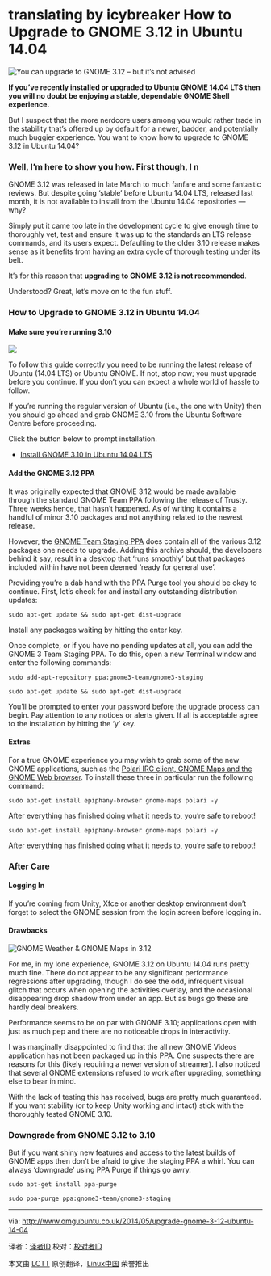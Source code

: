 translating by icybreaker
How to Upgrade to GNOME 3.12 in Ubuntu 14.04
================================================================================
![You can upgrade to GNOME 3.12 – but it’s not advised](http://www.omgubuntu.co.uk/wp-content/uploads/2014/03/Screen-Shot-2014-03-26-at-21.53.58-350x200.png)

**If you’ve recently installed or upgraded to Ubuntu GNOME 14.04 LTS then you will no doubt be enjoying a stable, dependable GNOME Shell experience.**

But I suspect that the more nerdcore users among you would rather trade in the stability that’s offered up by default for a newer, badder, and potentially much buggier experience. You want to know how to upgrade to GNOME 3.12 in Ubuntu 14.04?

### Well, I’m here to show you how. First though, I n ###

GNOME 3.12 was released in late March to much fanfare and some fantastic reviews. But despite going ‘stable’ before Ubuntu 14.04 LTS, released last month, it is not available to install from the Ubuntu 14.04 repositories — why?

Simply put it came too late in the development cycle to give enough time to thoroughly vet, test and ensure it was up to the standards an LTS release commands, and its users expect.  Defaulting to the older 3.10 release makes sense as it benefits from having an extra cycle of thorough testing under its belt.

It’s for this reason that **upgrading to GNOME 3.12 is not recommended**.  

Understood? Great, let’s move on to the fun stuff.

### How to Upgrade to GNOME 3.12 in Ubuntu 14.04 ###

#### Make sure you’re running 3.10 ####

![](http://www.omgubuntu.co.uk/wp-content/uploads/2014/05/gr.jpg)

To follow this guide correctly you need to be running the latest release of Ubuntu (14.04 LTS) or Ubuntu GNOME. If not, stop now; you must upgrade before you continue. If you don’t you can expect a whole world of hassle to follow.

If you’re running the regular version of Ubuntu (i.e., the one with Unity) then you should go ahead and grab GNOME 3.10 from the Ubuntu Software Centre before proceeding.

Click the button below to prompt installation.

- [Install GNOME 3.10 in Ubuntu 14.04 LTS][1]

#### Add the GNOME 3.12 PPA ####

It was originally expected that GNOME 3.12 would be made available through the standard GNOME Team PPA following the release of Trusty. Three weeks hence, that hasn’t happened. As of writing it contains a handful of minor 3.10 packages and not anything related to the newest release.

However, the [GNOME Team Staging PPA][2] does contain all of the various 3.12 packages one needs to upgrade. Adding this archive should, the developers behind it say, result in a desktop that ‘runs smoothly’ but that packages included within have not been deemed ‘ready for general use’.

Providing you’re a dab hand with the PPA Purge tool you should be okay to continue. First, let’s check for and install any outstanding distribution updates:

    sudo apt-get update && sudo apt-get dist-upgrade

Install any packages waiting by hitting the enter key.

Once complete, or if you have no pending updates at all, you can add the GNOME 3 Team Staging PPA. To do this, open a new Terminal window and enter the following commands:

    sudo add-apt-repository ppa:gnome3-team/gnome3-staging

    sudo apt-get update && sudo apt-get dist-upgrade

You’ll be prompted to enter your password before the upgrade process can begin. Pay attention to any notices or alerts given. If all is acceptable agree to the installation by hitting the ‘y’ key.

#### Extras ####

For a true GNOME experience you may wish to grab some of the new GNOME applications, such as the [Polari IRC client, GNOME Maps and the GNOME Web browser][3]. To install these three in particular run the following command:

    sudo apt-get install epiphany-browser gnome-maps polari -y

After everything has finished doing what it needs to, you’re safe to reboot!

    sudo apt-get install epiphany-browser gnome-maps polari -y

After everything has finished doing what it needs to, you’re safe to reboot!

### After Care ###

#### Logging In ####

If you’re coming from Unity, Xfce or another desktop environment don’t forget to select the GNOME session from the login screen before logging in.

#### Drawbacks ####

![GNOME Weather & GNOME Maps in 3.12](http://www.omgubuntu.co.uk/wp-content/uploads/2014/04/gnome-aspps.jpg)

For me, in my lone experience, GNOME 3.12 on Ubuntu 14.04 runs pretty much fine. There do not appear to be any significant performance regressions after upgrading, though I do see the odd, infrequent visual glitch that occurs when opening the activities overlay, and the occasional disappearing drop shadow from under an app. But as bugs go these are hardly deal breakers.

Performance seems to be on par with GNOME 3.10; applications open with just as much pep and there are no noticeable drops in interactivity.

I was marginally disappointed to find that the all new GNOME Videos application has not been packaged up in this PPA. One suspects there are reasons for this (likely requiring a newer version of streamer). I also noticed that several GNOME extensions refused to work after upgrading, something else to bear in mind.

With the lack of testing this has received, bugs are pretty much guaranteed. If you want stability (or to keep Unity working and intact) stick with the thoroughly tested GNOME 3.10.

### Downgrade from GNOME 3.12 to 3.10 ###

But if you want shiny new features and access to the latest builds of GNOME apps then don’t be afraid to give the staging PPA a whirl. You can always ‘downgrade’ using PPA Purge if things go awry.

    sudo apt-get install ppa-purge

    sudo ppa-purge ppa:gnome3-team/gnome3-staging

--------------------------------------------------------------------------------

via: http://www.omgubuntu.co.uk/2014/05/upgrade-gnome-3-12-ubuntu-14-04

译者：[译者ID](https://github.com/译者ID) 校对：[校对者ID](https://github.com/校对者ID)

本文由 [LCTT](https://github.com/LCTT/TranslateProject) 原创翻译，[Linux中国](http://linux.cn/) 荣誉推出

[1]:apt:gnome-shell
[2]:https://launchpad.net/~gnome3-team/+archive/gnome3-staging?field.series_filter=trusty
[3]:http://www.omgubuntu.co.uk/2014/03/top-12-features-gnome-3-12
